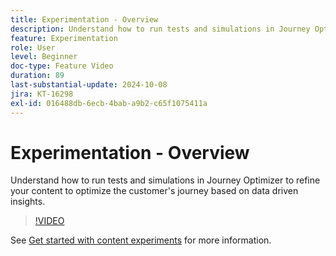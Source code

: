 ```yaml
---
title: Experimentation - Overview
description: Understand how to run tests and simulations in Journey Optimizer to refine your content to optimize the customer's journey based on data driven insights.
feature: Experimentation
role: User
level: Beginner
doc-type: Feature Video
duration: 89
last-substantial-update: 2024-10-08
jira: KT-16298
exl-id: 016488db-6ecb-4bab-a9b2-c65f1075411a
---
```

# Experimentation - Overview

Understand how to run tests and simulations in Journey Optimizer to refine your content to optimize the customer's journey based on data driven insights.

>[!VIDEO](https://video.tv.adobe.com/v/3434963/?learn=on)

See [Get started with content experiments](https://experienceleague.adobe.com/en/docs/journey-optimizer/using/content-management/content-experiment/get-started-experiment) for more information.
